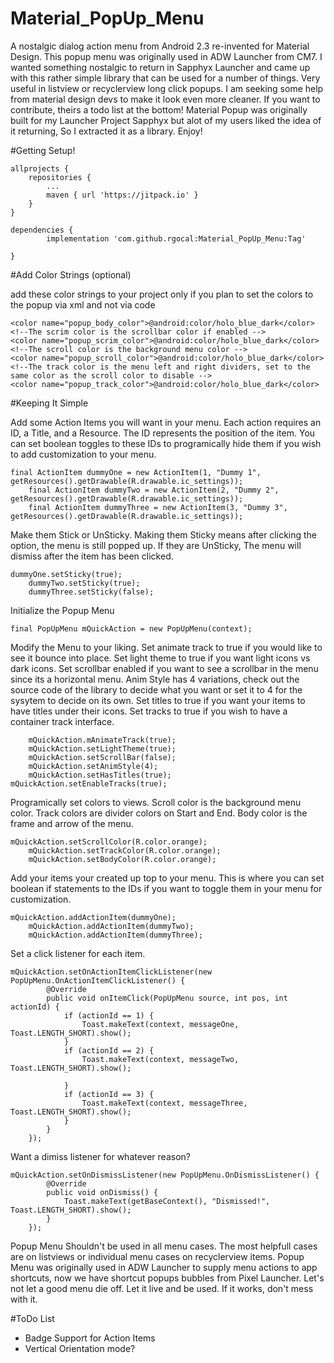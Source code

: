 # Material_PopUp_Menu
A nostalgic dialog action menu from Android 2.3 re-invented for Material Design. This popup menu was originally used in ADW Launcher from CM7. I wanted something nostalgic to return in Sapphyx Launcher and came up with this rather simple library that can be used for a number of things. Very useful in listview or recyclerview long click popups. I am seeking some help from material design devs to make it look even more cleaner. If you want to contribute, theirs a todo list at the bottom! Material Popup was originally built for my Launcher Project Sapphyx but alot of my users liked the idea of it returning, So I extracted it as a library. Enjoy! 

#Getting Setup!

	allprojects {
		repositories {
			...
			maven { url 'https://jitpack.io' }
		}
	}
  
  	dependencies {
	        implementation 'com.github.rgocal:Material_PopUp_Menu:Tag'

	}
  
  #Add Color Strings (optional)
  
  add these color strings to your project only if you plan to set the colors to the popup via xml and not via code
  <!--The body color is the top and bottom headers and the arrow color -->
    <color name="popup_body_color">@android:color/holo_blue_dark</color>
    <!--The scrim color is the scrollbar color if enabled -->
    <color name="popup_scrim_color">@android:color/holo_blue_dark</color>
    <!--The scroll color is the background menu color -->
    <color name="popup_scroll_color">@android:color/holo_blue_dark</color>
    <!--The track color is the menu left and right dividers, set to the same color as the scroll color to disable -->
    <color name="popup_track_color">@android:color/holo_blue_dark</color>
    
    
  #Keeping It Simple

Add some Action Items you will want in your menu. Each action requires an ID, a Title, and a Resource. The ID represents the position of the item. You can set boolean toggles to these IDs to programically hide them if you wish to add customization to your menu.

	final ActionItem dummyOne = new ActionItem(1, "Dummy 1", getResources().getDrawable(R.drawable.ic_settings));
        final ActionItem dummyTwo = new ActionItem(2, "Dummy 2", getResources().getDrawable(R.drawable.ic_settings));
        final ActionItem dummyThree = new ActionItem(3, "Dummy 3", getResources().getDrawable(R.drawable.ic_settings));
	
Make them Stick or UnSticky. Making them Sticky means after clicking the option, the menu is still popped up. If they are UnSticky, The menu will dismiss after the item has been clicked.

	dummyOne.setSticky(true);
        dummyTwo.setSticky(true);
        dummyThree.setSticky(false);
	
Initialize the Popup Menu

	final PopUpMenu mQuickAction = new PopUpMenu(context);
		
Modify the Menu to your liking. Set animate track to true if you would like to see it bounce into place. Set light theme to true if you want light icons vs dark icons. Set scrollbar enabled if you want to see a scrollbar in the menu since its a horizontal menu. Anim Style has 4 variations, check out the source code of the library to decide what you want or set it to 4 for the sysytem to decide on its own. Set titles to true if you want your items to have titles under their icons. Set tracks to true if you wish to have a container track interface.

        mQuickAction.mAnimateTrack(true);
        mQuickAction.setLightTheme(true);
        mQuickAction.setScrollBar(false);
        mQuickAction.setAnimStyle(4);
        mQuickAction.setHasTitles(true);
	mQuickAction.setEnableTracks(true);
	
Programically set colors to views. Scroll color is the background menu color. Track colors are divider colors on Start and End. Body color is the frame and arrow of the menu.

	mQuickAction.setScrollColor(R.color.orange);
        mQuickAction.setTrackColor(R.color.orange);
        mQuickAction.setBodyColor(R.color.orange);
	
Add your items your created up top to your menu. This is where you can set boolean if statements to the IDs if you want to toggle them in your menu for customization.

	mQuickAction.addActionItem(dummyOne);
        mQuickAction.addActionItem(dummyTwo);
        mQuickAction.addActionItem(dummyThree);
	
Set a click listener for each item.

	mQuickAction.setOnActionItemClickListener(new PopUpMenu.OnActionItemClickListener() {
            @Override
            public void onItemClick(PopUpMenu source, int pos, int actionId) {
                if (actionId == 1) {
                    Toast.makeText(context, messageOne, Toast.LENGTH_SHORT).show();
                }
                if (actionId == 2) {
                    Toast.makeText(context, messageTwo, Toast.LENGTH_SHORT).show();

                }
                if (actionId == 3) {
                    Toast.makeText(context, messageThree, Toast.LENGTH_SHORT).show();
                }
            }
        });
	
Want a dimiss listener for whatever reason?

	mQuickAction.setOnDismissListener(new PopUpMenu.OnDismissListener() {
            @Override
            public void onDismiss() {
                Toast.makeText(getBaseContext(), "Dismissed!", Toast.LENGTH_SHORT).show();
            }
        });

Popup Menu Shouldn't be used in all menu cases. The most helpfull cases are on listviews or individual menu cases on recyclerview items. Popup Menu was originally used in ADW Launcher to supply menu actions to app shortcuts, now we have shortcut popups bubbles from Pixel Launcher. Let's not let a good menu die off. Let it live and be used. If it works, don't mess with it.

#ToDo List
- Badge Support for Action Items
- Vertical Orientation mode? 
